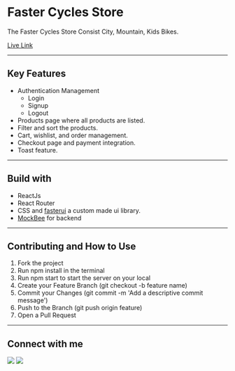 # Faster Cycles Store

The Faster Cycles Store Consist City, Mountain, Kids Bikes.

[Live Link](https://faster-cycles-store.netlify.app/)

---

## Key Features

- Authentication Management
  - Login
  - Signup
  - Logout
- Products page where all products are listed.
- Filter and sort the products.
- Cart, wishlist, and order management.
- Checkout page and payment integration.
- Toast feature.

---

## Build with

- ReactJs
- React Router
- CSS and [fasterui](https://fasterui.netlify.app/) a custom made ui library.
- [MockBee](https://mockbee.netlify.app/) for backend

---

## Contributing and How to Use

1. Fork the project
2. Run npm install in the terminal
3. Run npm start to start the server on your local
4. Create your Feature Branch (git checkout -b feature name)
5. Commit your Changes (git commit -m 'Add a descriptive commit message')
6. Push to the Branch (git push origin feature)
7. Open a Pull Request

---

## Connect with me

<a href="https://twitter.com/omkar_patke"><img src="https://img.shields.io/badge/Twitter-1DA1F2?style=for-the-badge&logo=twitter&logoColor=white"/></a>
<a href="https://www.linkedin.com/in/omkar-patke-a61b221ab/"><img src="https://img.shields.io/badge/LinkedIn-0077B5?style=for-the-badge&logo=linkedin&logoColor=white"/></a>
